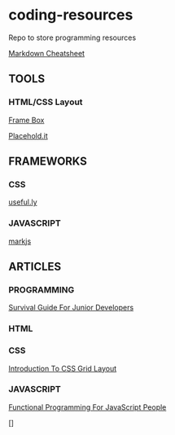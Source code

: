 # coding-resources
Repo to store programming resources

[Markdown Cheatsheet](https://github.com/adam-p/markdown-here/wiki/Markdown-Here-Cheatsheet "Github | Markdown Cheatsheet")


## TOOLS

### HTML/CSS Layout

[Frame Box](framebox.org)

[Placehold.it](placehold.it)

## FRAMEWORKS

### CSS

[useful.ly](http://www.useful.ly/ "CSS Flexbox")

### JAVASCRIPT

[markjs](https://markjs.io "Text Highlighter JS Framework")

## ARTICLES

### PROGRAMMING

[Survival Guide For Junior Developers](https://github.com/chinjon/coding-resources)

### HTML


### CSS

[Introduction To CSS Grid Layout](https://www.sitepoint.com/introducing-the-css-grid-layout "Sitepoint")


### JAVASCRIPT

[Functional Programming For JavaScript People](https://medium.com/@chetcorcos/functional-programming-for-javascript-people-1915d8775504#.dice3rv4z "Medium | Functional Programming for JS People")

[]
